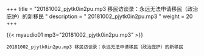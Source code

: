 +++
title = "20181002_pjytk0in2pu.mp3 移民访谈录：永远无法申请移民（政治庇护）的新移民 "
description = " 20181002_pjytk0in2pu.mp3 "
weight = 20
+++

{{< myaudio01 mp3="20181002_pjytk0in2pu.mp3" >}}

    20181002_pjytk0in2pu.mp3 移民访谈录：永远无法申请移民（政治庇护）的新移民
